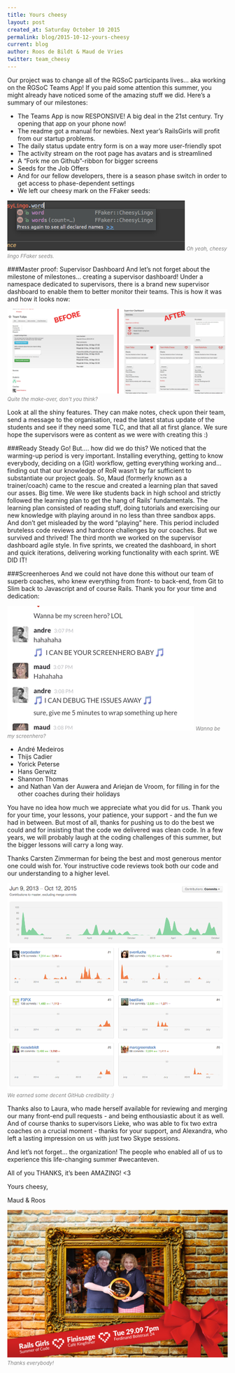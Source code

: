 ```yaml
---
title: Yours cheesy
layout: post
created_at: Saturday October 10 2015 
permalink: blog/2015-10-12-yours-cheesy
current: blog
author: Roos de Bildt & Maud de Vries
twitter: team_cheesy
---
```


Our project was to change all of the RGSoC participants lives… aka working on the RGSoC Teams App! If you paid some attention this summer, you might already have noticed some of the amazing stuff we did. Here’s a summary of our milestones:

* The Teams App is now RESPONSIVE! A big deal in the 21st century. Try opening that app on your phone now!
* The readme got a manual for newbies. Next year’s RailsGirls will profit from our startup problems.   
* The daily status update entry form is on a way more user-friendly spot
* The activity stream on the root page has avatars and is streamlined
* A “Fork me on Github”-ribbon for bigger screens
* Seeds for the Job Offers
* And for our fellow developers, there is a season phase switch in order to get access to phase-dependent settings
* We left our cheesy mark on the FFaker seeds:

<img src="/img/blog/2015/yours-cheesy-ffaker.png" alt="Oh yeah, cheesy lingo FFaker seeds.">
<font color="grey"><small><i>Oh yeah, cheesy lingo FFaker seeds.</i></small></font>

###Master proof: Supervisor Dashboard
And let’s not forget about the milestone of milestones… creating a supervisor dashboard!
Under a namespace dedicated to supervisors, there is a brand new supervisor dashboard to enable them to better monitor their teams. This is how it was and how it looks now:

<img src="/img/blog/2015/yours-cheesy-beforeafter.jpg" alt="Quite the make-over." width="600">
<font color="grey"><small><i>Quite the make-over, don't you think?</i></small></font>

Look at all the shiny features. They can make notes, check upon their team, send a message to the organisation, read the latest status update of the students and see if they need some TLC, and that all at first glance. We sure hope the supervisors were as content as we were with creating this :)

###Ready Steady Go!
But…. how did we do this? We noticed that the warming-up period is very important. Installing everything, getting to know everybody, deciding on a (Git) workflow, getting everything working and… finding out that our knowledge of RoR wasn’t by far sufficient to substantiate our project goals.
So, Maud (formerly known as a trainer/coach) came to the rescue and created a learning plan that saved our asses. Big time.
We were like students back in high school and strictly followed the learning plan to get the hang of Rails’ fundamentals. The learning plan consisted of reading stuff, doing tutorials and exercising our new knowledge with playing around in no less than three sandbox apps. And don’t get misleaded by the word “playing” here. This period included bruteless code reviews and hardcore challenges by our coaches.
But we survived and thrived! The third month we worked on the supervisor dashboard agile style. In five sprints, we created the dashboard, in short and quick iterations, delivering working functionality with each sprint.  WE DID IT!

###Screenheroes
And we could not have done this without our team of superb coaches, who knew everything from front- to back-end, from Git to Slim back to Javascript and of course Rails. Thank you for your time and dedication:

<img src="/img/blog/2015/yours-cheesy-screenhero.png" alt="Wanna be my screenhero?">
<font color="grey"><small><i>Wanna be my screenhero?</i></small></font>

* André Medeiros
* Thijs Cadier
* Yorick Peterse
* Hans Gerwitz 
* Shannon Thomas
* and Nathan Van der Auwera and Ariejan de Vroom, for filling in for the other coaches during their holidays

You have no idea how much we appreciate what you did for us. Thank you for your time, your lessons, your patience, your support - and the fun we had in between. But most of all, thanks for pushing us to do the best we could and for insisting that the code we delivered was clean code. In a few years, we will probably laugh at the coding challenges of this summer, but the bigger lessons will carry a long way.     

Thanks Carsten Zimmerman for being the best and most generous mentor one could wish for. Your instructive code reviews took both our code and our understanding to a higher level.

<img src="/img/blog/2015/yours-cheesy-stats.png" alt="We earned some decent GitHub credibility :)" width="600">
<font color="grey"><small><i>We earned some decent GitHub credibility :)</i></small></font>

Thanks also to Laura, who made herself  available for reviewing and merging our many front-end pull requests - and being enthousiastic about it as well. And of course thanks to supervisors Lieke, who was able to fix two extra coaches on a crucial moment - thanks for your support, and Alexandra, who left a lasting impression on us with just two Skype sessions.

And let’s not forget… the organization! The people who enabled all of us to experience this life-changing summer #wecanteven.

All of you THANKS, it’s been AMAZING! <3

Yours cheesy,

Maud & Roos

<img src="/img/blog/2015/yours-cheesy-finissage.jpg" alt="Didn't we get amazingly attractive during the summer?" width="600">
<font color="grey"><small><i>Thanks everybody!</i></small></font>
